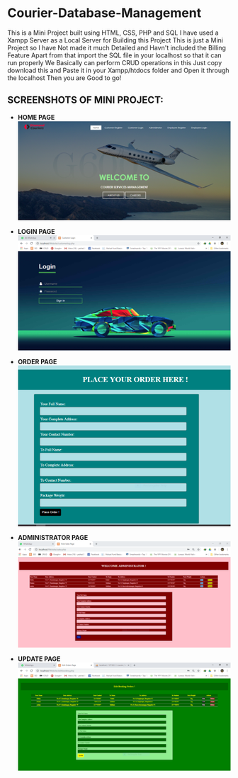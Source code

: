# Courier-Database-Management
 This is a Mini Project built using HTML, CSS, PHP and SQL 
 I have used a Xampp Server as a Local Server for Building this Project 
 This is just a Mini Project so I have Not made it much Detailed and 
 Havn't included the Billing Feature Apart from that 
 import the SQL file in your localhost so that it can run properly
 We Basically can perform CRUD operations in this 
 Just copy download this and Paste it in your Xampp/htdocs folder and 
 Open it through the localhost Then you are Good to go! 
 
## SCREENSHOTS OF MINI PROJECT: 
*   **HOME PAGE**
![](1%20Home%20page.PNG)

*  **LOGIN PAGE**
![](2%20Login%20page.PNG)

*  **ORDER PAGE**
![](3%20Order%20page.PNG)

*  **ADMINISTRATOR PAGE**
![](4%20Administrator%20page.PNG)

*  **UPDATE PAGE**
![](5%20Updating%20orders.PNG)


